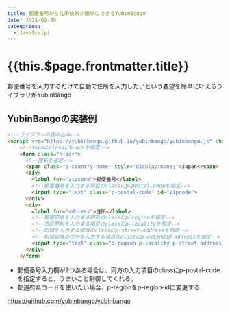 ```yaml
---
title: 郵便番号から住所検索が簡単にできるYubinBango
date: 2021-02-28
categories:
  - JavaScript
---
```


# {{this.$page.frontmatter.title}}

郵便番号を入力するだけで自動で住所を入力したいという要望を簡単に叶えるライブラリがYubinBango

## YubinBangoの実装例
```html
<!--ライブラリの読み込み-->
<script src="https://yubinbango.github.io/yubinbango/yubinbango.js" charset="UTF-8"></script>
    <!--formのclassにh-adrを指定-->
    <form class="h-adr">
      <!--国名を指定-->
      <span class="p-country-name" style="display:none;">Japan</span>
      <div>
        <label for="zipcode">郵便番号</label>
        <!--郵便番号を入力する項目のclassにp-postal-codeを指定-->
        <input type="text" class="p-postal-code" id="zipcode">
      </div>
      <div>
        <label for="address">住所</label>
        <!--都道府県を入力する項目のclassにp-regionを指定-->
        <!--市区町村を入力する項目のclassにp-localityを指定-->
        <!--町域を入力する項目のclassにp-street-addressを指定-->
        <!--町域以降の住所を入力する項目のclassにp-extended-addressを指定-->
        <input type="text" class="p-region p-locality p-street-address p-extended-address" id="zipcode">
      </div>
    </form>
```
- 郵便番号入力欄が2つある場合は、両方の入力項目のclassにp-postal-codeを指定すると、うまいこと制御してくれる。
- 都道府県コードを使いたい場合、p-regionをp-region-idに変更する

https://github.com/yubinbango/yubinbango